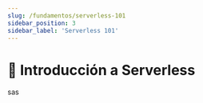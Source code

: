 ```yaml
---
slug: /fundamentos/serverless-101
sidebar_position: 3
sidebar_label: 'Serverless 101'
---
```


# 👻 Introducción a Serverless

sas
